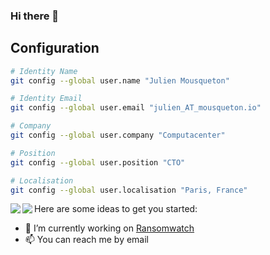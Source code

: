 ### Hi there 👋

## Configuration

```sh
# Identity Name
git config --global user.name "Julien Mousqueton"

# Identity Email
git config --global user.email "julien_AT_mousqueton.io"

# Company
git config --global user.company "Computacenter"

# Position 
git config --global user.position "CTO" 

# Localisation 
git config --global user.localisation "Paris, France" 
```

<img align="left" src="https://github-readme-stats.vercel.app/api?username=JMousqueton&count_private=true&show_icons=true&theme=dark" />
<img align="left" src="https://github-readme-stats.vercel.app/api/top-langs/?username=JMousqueton&theme=dark&hide=html" />


<!--
**JMousqueton/jmousqueton** is a ✨ _special_ ✨ repository because its `README.md` (this file) appears on your GitHub profile.
--> 
Here are some ideas to get you started:

- 🔭 I’m currently working on [Ransomwatch](https://jmousqueton.github.com/ransomwatch)
- 📫 You can reach me by email  
<!--
- 🌱 I’m currently learning ...
- 👯 I’m looking to collaborate on ...
- 🤔 I’m looking for help with ...
- 💬 Ask me about ...
- 📫 How to reach me: ...
- 😄 Pronouns: ...
- ⚡ Fun fact: ...
-->

